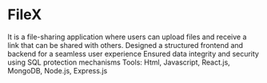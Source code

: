 # FileX
 It is a file-sharing application where users can 
upload files and receive a link that can be 
shared with others.
 Designed a structured frontend and backend 
for a seamless user experience
 Ensured data integrity and security using 
SQL protection mechanisms
 Tools: Html, Javascript, React.js, MongoDB, 
Node.js, Express.js
